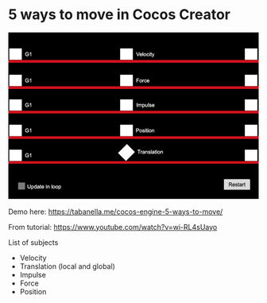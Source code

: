 # 5 ways to move in Cocos Creator

![preview](./preview.png)

Demo here: https://tabanella.me/cocos-engine-5-ways-to-move/

From tutorial: https://www.youtube.com/watch?v=wi-RL4sUayo

List of subjects

 - Velocity
 - Translation (local and global)
 - Impulse
- Force
- Position



